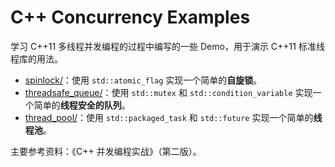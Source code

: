 # C++ Concurrency Examples

学习 C++11 多线程并发编程的过程中编写的一些 Demo，用于演示 C++11 标准线程库的用法。

- [spinlock/](spinlock/)：使用 `std::atomic_flag` 实现一个简单的**自旋锁**。
- [threadsafe_queue/](threadsafe_queue/)：使用 `std::mutex` 和 `std::condition_variable` 实现一个简单的**线程安全的队列**。
- [thread_pool/](thread_pool/)：使用 `std::packaged_task` 和 `std::future` 实现一个简单的**线程池**。

主要参考资料：《C++ 并发编程实战》（第二版）。